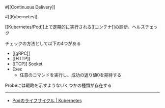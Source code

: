 #[[Continuous Delivery]]

#[[Kubernetes]]

[[Kubernetes/Pod]]上で定期的に実行される[[コンテナ]]の診断、ヘルスチェック

チェックの方法として以下の4つがある
- [[gRPC]]
- [[HTTP]]
- [[TCP]] Socket
- Exec
  - 任意のコマンドを実行し、成功の返り値0を期待する

Probeには戦略を示すようないくつかの種類が存在する

---

- [Podのライフサイクル | Kubernetes](https://kubernetes.io/ja/docs/concepts/workloads/pods/pod-lifecycle/#container-probes)
